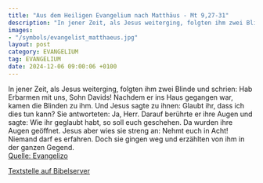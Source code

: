 ```yaml
---
title: "Aus dem Heiligen Evangelium nach Matthäus - Mt 9,27-31"
description: "In jener Zeit, als Jesus weiterging, folgten ihm zwei Blinde und schrien: Hab Erbarmen mit uns, Sohn Davids! Nachdem er ins Haus gegangen war, kamen die Blinden zu ihm. Und Jesus sagte zu ihnen: Glaubt ihr, dass ich dies tun kann? Sie antworteten: Ja, Herr. Darauf berührte er ihr...."
images:
- "/symbols/evangelist_matthaeus.jpg"
layout: post
category: EVANGELIUM
tag: EVANGELIUM
date: 2024-12-06 09:00:06 +0100
---
```

In jener Zeit, als Jesus weiterging, folgten ihm zwei Blinde und schrien: Hab Erbarmen mit uns, Sohn Davids!
Nachdem er ins Haus gegangen war, kamen die Blinden zu ihm. Und Jesus sagte zu ihnen: Glaubt ihr, dass ich dies tun kann? Sie antworteten: Ja, Herr.
Darauf berührte er ihre Augen und sagte: Wie ihr geglaubt habt, so soll euch geschehen.<!--more-->
Da wurden ihre Augen geöffnet. Jesus aber wies sie streng an: Nehmt euch in Acht! Niemand darf es erfahren.
Doch sie gingen weg und erzählten von ihm in der ganzen Gegend.<br>
[Quelle: Evangelizo](https://evangeliumtagfuertag.org/DE/gospel)

[Textstelle auf Bibelserver](https://www.bibleserver.com/EU/Matthäus9,27-31)

